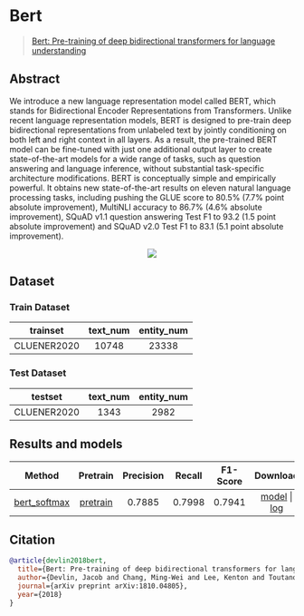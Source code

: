 # Bert

>[Bert: Pre-training of deep bidirectional transformers for language understanding](https://arxiv.org/abs/1810.04805)

<!-- [ALGORITHM] -->

## Abstract

We introduce a new language representation model called BERT, which stands for Bidirectional Encoder Representations from Transformers. Unlike recent language representation models, BERT is designed to pre-train deep bidirectional representations from unlabeled text by jointly conditioning on both left and right context in all layers. As a result, the pre-trained BERT model can be fine-tuned with just one additional output layer to create state-of-the-art models for a wide range of tasks, such as question answering and language inference, without substantial task-specific architecture modifications.
BERT is conceptually simple and empirically powerful. It obtains new state-of-the-art results on eleven natural language processing tasks, including pushing the GLUE score to 80.5% (7.7% point absolute improvement), MultiNLI accuracy to 86.7% (4.6% absolute improvement), SQuAD v1.1 question answering Test F1 to 93.2 (1.5 point absolute improvement) and SQuAD v2.0 Test F1 to 83.1 (5.1 point absolute improvement).

<!-- [IMAGE] -->
<div align=center>
<img src="https://user-images.githubusercontent.com/22607038/142802652-ecc6500d-e5dc-4ffa-98f4-f5b247b9245c.png"/>
</div>



## Dataset

### Train Dataset

|  trainset   | text_num | entity_num |
| :---------: | :------: | :--------: |
| CLUENER2020 |  10748   |   23338    |

### Test Dataset

|   testset   | text_num | entity_num |
| :---------: | :------: | :--------: |
| CLUENER2020 |   1343   |    2982    |


## Results and models

|                                Method                                 |                                      Pretrain                                       | Precision | Recall | F1-Score |                                                                                         Download                                                                                          |
| :-------------------------------------------------------------------: | :---------------------------------------------------------------------------------: | :-------: | :----: | :------: | :---------------------------------------------------------------------------------------------------------------------------------------------------------------------------------------: |
| [bert_softmax](/configs/ner/bert_softmax/bert_softmax_cluener_18e.py) | [pretrain](https://download.openmmlab.com/mmocr/ner/bert_softmax/bert_pretrain.pth) |  0.7885   | 0.7998 |  0.7941  | [model](https://download.openmmlab.com/mmocr/ner/bert_softmax/bert_softmax_cluener-eea70ea2.pth) \| [log](https://download.openmmlab.com/mmocr/ner/bert_softmax/20210514_172645.log.json) |


## Citation

```bibtex
@article{devlin2018bert,
  title={Bert: Pre-training of deep bidirectional transformers for language understanding},
  author={Devlin, Jacob and Chang, Ming-Wei and Lee, Kenton and Toutanova, Kristina},
  journal={arXiv preprint arXiv:1810.04805},
  year={2018}
}
```
